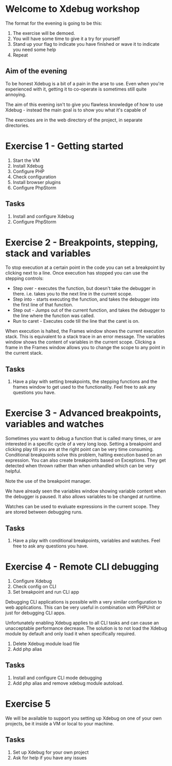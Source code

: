 Welcome to Xdebug workshop
==========================

The format for the evening is going to be this:

1. The exercise will be demoed.
2. You will have some time to give it a try for yourself
3. Stand up your flag to indicate you have finished or wave it to indicate you need some help
4. Repeat

Aim of the evening
------------------

To be honest Xdebug is a bit of a pain in the arse to use. Even when you're experienced with it, getting it to co-operate is sometimes still quite annoying.

The aim of this evening isn't to give you flawless knowledge of how to use Xdebug - instead the main goal is to show you what it's capable of

The exercises are in the web directory of the project, in separate directories.


Exercise 1 - Getting started
============================

1. Start the VM
2. Install Xdebug
3. Configure PHP
4. Check configuration
5. Install browser plugins
6. Configure PhpStorm

Tasks
-----
1. Install and configure Xdebug
2. Configure PhpStorm


Exercise 2 - Breakpoints, stepping, stack and variables
=======================================================

To stop execution at a certain point in the code you can set a breakpoint by clicking next to a line. Once execution has
stopped you can use the stepping controls:

- Step over - executes the function, but doesn't take the debugger in there. i.e. takes you to the next line in the 
current scope.
- Step into - starts executing the function, and takes the debugger into the first line of that function.
- Step out - Jumps out of the current function, and takes the debugger to the line where the function was called.
- Run to caret - Executes code till the line that the caret is on.

When execution is halted, the Frames window shows the current execution stack. This is equivalent to a stack trace in
an error message. The variables window shows the content of variables in the current scope. Clicking a frame in the
Frames window allows you to change the scope to any point in the current stack.

Tasks
-----

1. Have a play with setting breakpoints, the stepping functions and the frames window to get used to the 
functionality. Feel free to ask any questions you have.


Exercise 3 - Advanced breakpoints, variables and watches 
========================================================

Sometimes you want to debug a function that is called many times, or are interested in a specific cycle of a very long
loop. Setting a breakpoint and clicking play till you are at the right point can be very time consuming. Conditional
breakpoints solve this problem, halting execution based on an expression. You can also create breakpoints based on
Exceptions. They get detected when thrown rather than when unhandled which can be very helpful.

Note the use of the breakpoint manager.

We have already seen the variables window showing variable content when the debugger is paused. It also allows variables
to be changed at runtime.

Watches can be used to evaluate expressions in the current scope. They are stored between debugging runs.

Tasks
-----
1. Have a play with conditional breakpoints, variables and watches. Feel free to ask any questions you have.


Exercise 4 - Remote CLI debugging
=================================

1. Configure Xdebug
2. Check config on CLI
3. Set breakpoint and run CLI app

Debugging CLI applications is possible with a very similar configuration to web applications. This can be very useful
in combination with PHPUnit or just for debugging CLI apps.

Unfortunately enabling Xdebug applies to all CLI tasks and
can cause an unacceptable performance decrease. The solution is to not load the Xdebug module by default and only load
it when specifically required.

1. Delete Xdebug module load file
2. Add php alias

Tasks
-----
1. Install and configure CLI mode debugging
2. Add php alias and remove xdebug module autoload.


Exercise 5
==========

We will be available to support you setting up Xdebug on one of your own projects, be it inside a VM or local to your
machine.

Tasks
-----
1. Set up Xdebug for your own project
2. Ask for help if you have any issues
